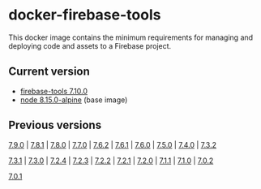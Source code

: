 # docker-firebase-tools

This docker image contains the minimum requirements for managing and deploying code and assets to a Firebase project.

## Current version

- [firebase-tools 7.10.0](https://github.com/firebase/firebase-tools/releases/tag/v7.10.0)
- [node 8.15.0-alpine](https://github.com/mhart/alpine-node/releases/tag/8.15.0) (base image)

## Previous versions

[7.9.0](https://github.com/quintoandar/docker-firebase-tools/releases/tag/v7.9.0-fix)   |
[7.8.1](https://github.com/quintoandar/docker-firebase-tools/releases/tag/v7.8.1)       |
[7.8.0](https://github.com/quintoandar/docker-firebase-tools/releases/tag/v7.8.0)       |
[7.7.0](https://github.com/quintoandar/docker-firebase-tools/releases/tag/v7.7.0)       |
[7.6.2](https://github.com/quintoandar/docker-firebase-tools/releases/tag/v7.6.2)       |
[7.6.1](https://github.com/quintoandar/docker-firebase-tools/releases/tag/7.6.1_8.15.0) |
[7.6.0](https://github.com/quintoandar/docker-firebase-tools/releases/tag/7.6.0_8.15.0) |
[7.5.0](https://github.com/quintoandar/docker-firebase-tools/releases/tag/7.5.0_8.15.0) |
[7.4.0](https://github.com/quintoandar/docker-firebase-tools/releases/tag/7.4.0_8.15.0) |
[7.3.2](https://github.com/quintoandar/docker-firebase-tools/releases/tag/7.3.2_8.15.0)

[7.3.1](https://github.com/quintoandar/docker-firebase-tools/releases/tag/7.3.1_8.15.0) |
[7.3.0](https://github.com/quintoandar/docker-firebase-tools/releases/tag/7.3.0_8.15.0) |
[7.2.4](https://github.com/quintoandar/docker-firebase-tools/releases/tag/7.2.4_8.15.0) |
[7.2.3](https://github.com/quintoandar/docker-firebase-tools/releases/tag/7.2.3_8.15.0) |
[7.2.2](https://github.com/quintoandar/docker-firebase-tools/releases/tag/7.2.2_8.15.0) |
[7.2.1](https://github.com/quintoandar/docker-firebase-tools/releases/tag/7.2.1_8.15.0) |
[7.2.0](https://github.com/quintoandar/docker-firebase-tools/releases/tag/7.2.0_8.15.0) |
[7.1.1](https://github.com/quintoandar/docker-firebase-tools/releases/tag/7.1.1_8.15.0) |
[7.1.0](https://github.com/quintoandar/docker-firebase-tools/releases/tag/7.1.0_8.15.0) |
[7.0.2](https://github.com/quintoandar/docker-firebase-tools/releases/tag/7.0.2_8.15.0)

[7.0.1](https://github.com/quintoandar/docker-firebase-tools/releases/tag/7.0.1_8.15.0)
